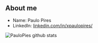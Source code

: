 
##  About me

- Name: Paulo Pires
- LinkedIn: [linkedin.com/in/xpaulopires/](https://www.linkedin.com/in/xpaulopires/)

![PauloPies github stats](https://github-readme-stats.vercel.app/api?username=papires-linux&show_icons=true)
